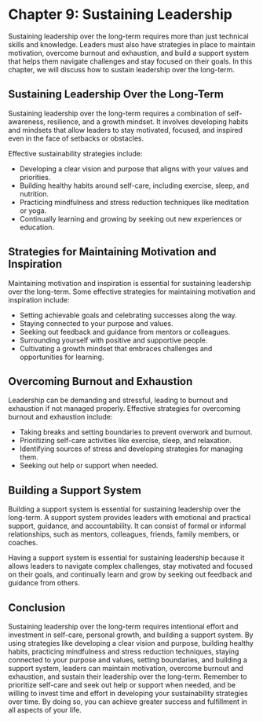 Chapter 9: Sustaining Leadership
================================

Sustaining leadership over the long-term requires more than just technical skills and knowledge. Leaders must also have strategies in place to maintain motivation, overcome burnout and exhaustion, and build a support system that helps them navigate challenges and stay focused on their goals. In this chapter, we will discuss how to sustain leadership over the long-term.

Sustaining Leadership Over the Long-Term
----------------------------------------

Sustaining leadership over the long-term requires a combination of self-awareness, resilience, and a growth mindset. It involves developing habits and mindsets that allow leaders to stay motivated, focused, and inspired even in the face of setbacks or obstacles.

Effective sustainability strategies include:

* Developing a clear vision and purpose that aligns with your values and priorities.
* Building healthy habits around self-care, including exercise, sleep, and nutrition.
* Practicing mindfulness and stress reduction techniques like meditation or yoga.
* Continually learning and growing by seeking out new experiences or education.

Strategies for Maintaining Motivation and Inspiration
-----------------------------------------------------

Maintaining motivation and inspiration is essential for sustaining leadership over the long-term. Some effective strategies for maintaining motivation and inspiration include:

* Setting achievable goals and celebrating successes along the way.
* Staying connected to your purpose and values.
* Seeking out feedback and guidance from mentors or colleagues.
* Surrounding yourself with positive and supportive people.
* Cultivating a growth mindset that embraces challenges and opportunities for learning.

Overcoming Burnout and Exhaustion
---------------------------------

Leadership can be demanding and stressful, leading to burnout and exhaustion if not managed properly. Effective strategies for overcoming burnout and exhaustion include:

* Taking breaks and setting boundaries to prevent overwork and burnout.
* Prioritizing self-care activities like exercise, sleep, and relaxation.
* Identifying sources of stress and developing strategies for managing them.
* Seeking out help or support when needed.

Building a Support System
-------------------------

Building a support system is essential for sustaining leadership over the long-term. A support system provides leaders with emotional and practical support, guidance, and accountability. It can consist of formal or informal relationships, such as mentors, colleagues, friends, family members, or coaches.

Having a support system is essential for sustaining leadership because it allows leaders to navigate complex challenges, stay motivated and focused on their goals, and continually learn and grow by seeking out feedback and guidance from others.

Conclusion
----------

Sustaining leadership over the long-term requires intentional effort and investment in self-care, personal growth, and building a support system. By using strategies like developing a clear vision and purpose, building healthy habits, practicing mindfulness and stress reduction techniques, staying connected to your purpose and values, setting boundaries, and building a support system, leaders can maintain motivation, overcome burnout and exhaustion, and sustain their leadership over the long-term. Remember to prioritize self-care and seek out help or support when needed, and be willing to invest time and effort in developing your sustainability strategies over time. By doing so, you can achieve greater success and fulfillment in all aspects of your life.
